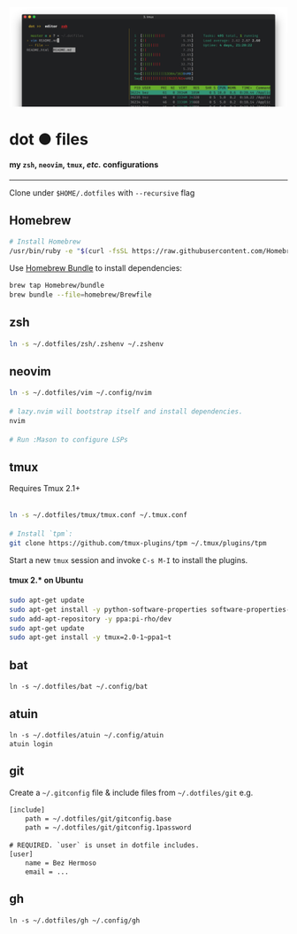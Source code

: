![preview](./preview.png)

# dot ● files

#### my `zsh`, `neovim`, `tmux`, _etc._ configurations

---

Clone under `$HOME/.dotfiles` with `--recursive` flag


## Homebrew


```bash
# Install Homebrew
/usr/bin/ruby -e "$(curl -fsSL https://raw.githubusercontent.com/Homebrew/install/master/install)"
```

Use [Homebrew Bundle](https://github.com/Homebrew/homebrew-bundle) to install dependencies:

```bash
brew tap Homebrew/bundle
brew bundle --file=homebrew/Brewfile
```

## zsh

```bash
ln -s ~/.dotfiles/zsh/.zshenv ~/.zshenv
```


## neovim

```bash
ln -s ~/.dotfiles/vim ~/.config/nvim

# lazy.nvim will bootstrap itself and install dependencies.
nvim

# Run :Mason to configure LSPs
```

## tmux

Requires Tmux 2.1+

```bash

ln -s ~/.dotfiles/tmux/tmux.conf ~/.tmux.conf

# Install `tpm`:
git clone https://github.com/tmux-plugins/tpm ~/.tmux/plugins/tpm
```

Start a new `tmux` session and invoke `C-s M-I` to install the plugins.

#### tmux 2.* on Ubuntu
```bash
sudo apt-get update
sudo apt-get install -y python-software-properties software-properties-common
sudo add-apt-repository -y ppa:pi-rho/dev
sudo apt-get update
sudo apt-get install -y tmux=2.0-1~ppa1~t
```

## bat

```
ln -s ~/.dotfiles/bat ~/.config/bat
```

## atuin

```
ln -s ~/.dotfiles/atuin ~/.config/atuin
atuin login
```

## git

Create a `~/.gitconfig` file & include files from `~/.dotfiles/git` e.g.

```
[include]
    path = ~/.dotfiles/git/gitconfig.base
    path = ~/.dotfiles/git/gitconfig.1password

# REQUIRED. `user` is unset in dotfile includes.
[user]
	name = Bez Hermoso
	email = ...
```

## gh

```
ln -s ~/.dotfiles/gh ~/.config/gh
```
